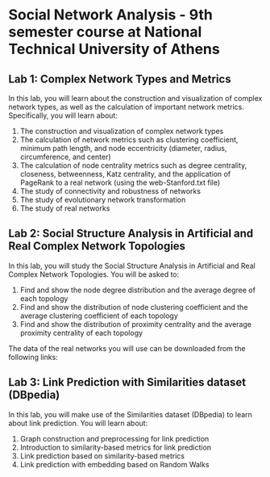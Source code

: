 # Social Network Analysis - 9th semester course at National Technical University of Athens

## Lab 1: Complex Network Types and Metrics

In this lab, you will learn about the construction and visualization of complex network types, as well as the calculation of important network metrics. Specifically, you will learn about:

1. The construction and visualization of complex network types
2. The calculation of network metrics such as clustering coefficient, minimum path length, and node eccentricity (diameter, radius, circumference, and center)
3. The calculation of node centrality metrics such as degree centrality, closeness, betweenness, Katz centrality, and the application of PageRank to a real network (using the web-Stanford.txt file)
4. The study of connectivity and robustness of networks
5. The study of evolutionary network transformation
6. The study of real networks

## Lab 2: Social Structure Analysis in Artificial and Real Complex Network Topologies

In this lab, you will study the Social Structure Analysis in Artificial and Real Complex Network Topologies. You will be asked to:

1. Find and show the node degree distribution and the average degree of each topology
2. Find and show the distribution of node clustering coefficient and the average clustering coefficient of each topology
3. Find and show the distribution of proximity centrality and the average proximity centrality of each topology

The data of the real networks you will use can be downloaded from the following links:

## Lab 3: Link Prediction with Similarities dataset (DBpedia)

In this lab, you will make use of the Similarities dataset (DBpedia) to learn about link prediction. You will learn about:

1. Graph construction and preprocessing for link prediction
2. Introduction to similarity-based metrics for link prediction
3. Link prediction based on similarity-based metrics
4. Link prediction with embedding based on Random Walks
